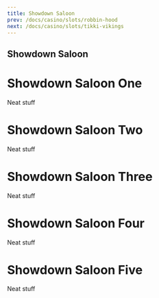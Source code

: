 ```yaml
---
title: Showdown Saloon
prev: /docs/casino/slots/robbin-hood
next: /docs/casino/slots/tikki-vikings
---
```


Showdown Saloon
------------

# Showdown Saloon One
Neat stuff

# Showdown Saloon Two
Neat stuff

# Showdown Saloon Three
Neat stuff

# Showdown Saloon Four
Neat stuff

# Showdown Saloon Five
Neat stuff